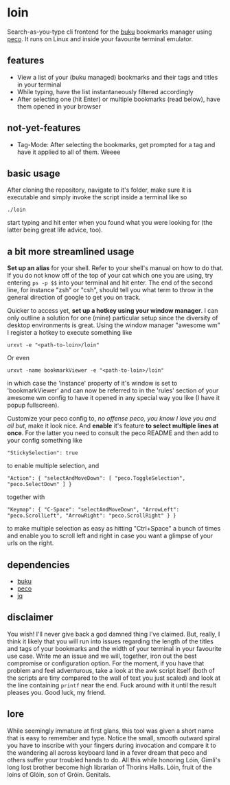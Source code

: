 # loin
Search-as-you-type cli frontend for the [buku](https://github.com/jarun/Buku) bookmarks manager using [peco](https://github.com/peco/peco). It runs on Linux and inside your favourite terminal emulator.

## features
* View a list of your (buku managed) bookmarks and their tags and titles in your terminal
* While typing, have the list instantaneously filtered accordingly
* After selecting one (hit Enter) or multiple bookmarks (read below), have them opened in your browser

## not-yet-features
* Tag-Mode: After selecting the bookmarks, get prompted for a tag and have it applied to all of them. Weeee

## basic usage
After cloning the repository, navigate to it's folder, make sure it is executable and simply invoke the script inside a terminal like so

`./loin`

start typing and hit enter when you found what you were looking for (the latter  being great life advice, too).
## a bit more streamlined usage
**Set up an alias** for your shell. Refer to your shell's manual on how to do that. If you do not know off of the top of your cat which one you are using, try entering `ps -p $$` into your terminal and hit enter. The end of the second line, for instance "zsh" or "csh", should tell you what term to throw in the general direction of google to get you on track.

Quicker to access yet, **set up a hotkey using your window manager**. I can only outline a solution for one (mine) particular setup since the diversity of desktop environments is great. Using the window manager "awesome wm" I register a hotkey to execute something like

`urxvt -e "<path-to-loin>/loin"`

Or even

`urxvt -name bookmarkViewer -e "<path-to-loin>/loin"`

in which case the 'instance' property of it's window is set to 'bookmarkViewer' and can now be referred to in the 'rules' section of your awesome wm config to have it opened in any special way you like (I have it popup fullscreen).

Customize your peco config to, *no offense peco, you know I love you and all but*, make it look nice. And **enable** it's feature **to select multiple lines at once**. For the latter you need to consult the peco README and then add to your config something like

`"StickySelection": true`
    
to enable multiple selection, and

` "Action": {
    	"selectAndMoveDown": [
    		"peco.ToggleSelection",
    		"peco.SelectDown"
    	]
    }
`
    
together with

`"Keymap": {
    	"C-Space": "selectAndMoveDown",
    	"ArrowLeft": "peco.ScrollLeft",
    	"ArrowRight": "peco.ScrollRight"
    }
}
`

to make multiple selection as easy as hitting "Ctrl+Space" a bunch of times and enable you to scroll left and right in case you want a glimpse of your urls on the right.

## dependencies
* [buku](https://github.com/jarun/Buku)
* [peco](https://github.com/peco/peco)
* [jq](https://github.com/stedolan/jq)

## disclaimer
You wish! I'll never give back a god damned thing I've claimed. But, really, I think it likely that you will run into issues regarding the length of the titles and tags of your bookmarks and the width of your terminal in your favourite use case. Write me an issue and we will, together, iron out the best compromise or configuration option. For the moment, if you have that problem and feel adventurous, take a look at the awk script itself (both of the scripts are tiny compared to the wall of text you just scaled) and look at the line containing `printf` near the end. Fuck around with it until the result pleases you. Good luck, my friend.

## lore
While seemingly immature at first glans, this tool was given a short name that is easy to remember and type. Notice the small, smooth outward spiral you have to inscribe with your fingers during invocation and compare it to the wandering all across keyboard land in a fever dream that peco and others suffer your troubled hands to do. All this while honoring Lóin, Gimli's long lost brother become high librarian of Thorins Halls. Lóin, fruit of the loins of Glóin, son of Gróin. Genitals.
